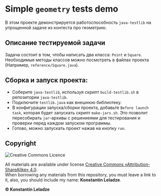 # Simple `geometry` tests demo

В этом проекте демонстрируется работоспособность `java-testlib` на упрощенной задаче из контеста про геометрию.

## Описание тестируемой задачи
Задача состоит в том, чтобы написать два класса: `Point` и `Square`. Необходимые методы классов можно посмотреть в файлах проекта (Например, `reference/Square.java`).

## Сборка и запуск проекта:
+ Соберите `java-testlib`, используя скрипт `build-testlib.sh` в репозитории `java-testlib`.
+ Подключите `testlib.java` как внешнюю библиотеку.
+ В конфигурации запуска/сборки проекта, добавьте `Before launch task`, которая будет запускать скрипт `make-jars.sh`. Это позволит пересобирать `jar`-архивы с решениеями для тестирования и проверки перед каждом запуском программы.
+ Готово, можно запускать проект нажав на кнопку `run`.


## Copyright

![Creative Commons Licence](https://i.creativecommons.org/l/by-sa/4.0/88x31.png)

All materials are available under license [Creative Commons «Attribution-ShareAlike» 4.0](http://creativecommons.org/licenses/by-sa/4.0/).\
When borrowing any materials from this repository, you must leave a link to it, also, you should include my name: **Konstantin Leladze**.

__© Konstantin Leladze__
